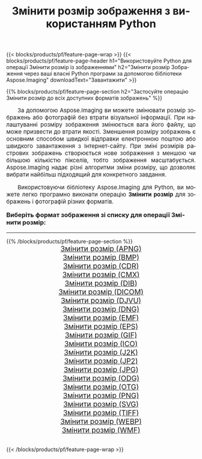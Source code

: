 ﻿---
title: Змінити розмір зображення з використанням Python 
weight: 3920
url: /uk/python-net/resize/ 
lang: uk
langdirlevel: 2
locales: zh-hans,ja,it,ru,de,es,fr,nl,id,lt,pl,pt,vi,tr,ko,zh-hant,ar,hi,th,sv,cs,uk,he
description: Застосування бібліотеки Aspose.Imaging до зображень і фотографій Змінити розмір за допомогою ваших власних програм Python і серверних API.
---

{{< blocks/products/pf/feature-page-wrap >}}
{{< blocks/products/pf/feature-page-header h1="Використовуйте Python для операції Змінити розмір із зображеннями" h2="Змінити розмір Зображення через ваші власні Python програми за допомогою бібліотеки Aspose.Imaging" downloadText="Завантажити" >}}


{{% blocks/products/pf/feature-page-section  h2="Застосуйте операцію Змінити розмір до всіх доступних форматів зображень" %}}
<p align="justify" style="text-indent:2em;font-size:15px;">
За допомогою Aspose.Imaging ви можете змінювати розмір зображень або фотографій без втрати візуальної інформації. При налаштуванні розміру зображення змінюється вага його файлу, що може призвести до втрати якості. Зменшення розміру зображень є основним способом швидкої відправки електронною поштою або швидкого завантаження з Інтернет-сайту. При зміні розмірів растрових зображень створюється нове зображення з меншою чи більшою кількістю пікселів, тобто зображення масштабується. Aspose.Imaging надає різні алгоритми зміни розміру, що дозволяє вибрати найбільш підходящий для конкретного завдання.
</p>
<p align="justify" style="text-indent:2em;font-size:15px;">
Використовуючи бібліотеку Aspose.Imaging для Python, ви можете легко програмно виконати операцію <b>Змінити розмір</b> для зображень і фотографій різних форматів.
</p>
<h3 style="margin-top:16px;">
Виберіть формат зображення зі списку для операції Змінити розмір:
</h3>
<hr/>
{{% /blocks/products/pf/feature-page-section %}}
<div class="container-fluid productfamilypage bg-gray">
    <div class="convertypes bg-gray agp-content section">
        <div class="container">
		<div class="row other-converters" style="gap: 10px;font-size: 19px;text-align:center;">
		    <div class='col-md-3 other-converter remove-lp remove-rp'><a href="/imaging/uk/python-net/resize/apng/" style="padding:15px;">Змінити розмір (APNG)</a></div><div class='col-md-3 other-converter remove-lp remove-rp'><a href="/imaging/uk/python-net/resize/bmp/" style="padding:15px;">Змінити розмір (BMP)</a></div><div class='col-md-3 other-converter remove-lp remove-rp'><a href="/imaging/uk/python-net/resize/cdr/" style="padding:15px;">Змінити розмір (CDR)</a></div><div class='col-md-3 other-converter remove-lp remove-rp'><a href="/imaging/uk/python-net/resize/cmx/" style="padding:15px;">Змінити розмір (CMX)</a></div><div class='col-md-3 other-converter remove-lp remove-rp'><a href="/imaging/uk/python-net/resize/dib/" style="padding:15px;">Змінити розмір (DIB)</a></div><div class='col-md-3 other-converter remove-lp remove-rp'><a href="/imaging/uk/python-net/resize/dicom/" style="padding:15px;">Змінити розмір (DICOM)</a></div><div class='col-md-3 other-converter remove-lp remove-rp'><a href="/imaging/uk/python-net/resize/djvu/" style="padding:15px;">Змінити розмір (DJVU)</a></div><div class='col-md-3 other-converter remove-lp remove-rp'><a href="/imaging/uk/python-net/resize/dng/" style="padding:15px;">Змінити розмір (DNG)</a></div><div class='col-md-3 other-converter remove-lp remove-rp'><a href="/imaging/uk/python-net/resize/emf/" style="padding:15px;">Змінити розмір (EMF)</a></div><div class='col-md-3 other-converter remove-lp remove-rp'><a href="/imaging/uk/python-net/resize/eps/" style="padding:15px;">Змінити розмір (EPS)</a></div><div class='col-md-3 other-converter remove-lp remove-rp'><a href="/imaging/uk/python-net/resize/gif/" style="padding:15px;">Змінити розмір (GIF)</a></div><div class='col-md-3 other-converter remove-lp remove-rp'><a href="/imaging/uk/python-net/resize/ico/" style="padding:15px;">Змінити розмір (ICO)</a></div><div class='col-md-3 other-converter remove-lp remove-rp'><a href="/imaging/uk/python-net/resize/j2k/" style="padding:15px;">Змінити розмір (J2K)</a></div><div class='col-md-3 other-converter remove-lp remove-rp'><a href="/imaging/uk/python-net/resize/jp2/" style="padding:15px;">Змінити розмір (JP2)</a></div><div class='col-md-3 other-converter remove-lp remove-rp'><a href="/imaging/uk/python-net/resize/jpg/" style="padding:15px;">Змінити розмір (JPG)</a></div><div class='col-md-3 other-converter remove-lp remove-rp'><a href="/imaging/uk/python-net/resize/odg/" style="padding:15px;">Змінити розмір (ODG)</a></div><div class='col-md-3 other-converter remove-lp remove-rp'><a href="/imaging/uk/python-net/resize/otg/" style="padding:15px;">Змінити розмір (OTG)</a></div><div class='col-md-3 other-converter remove-lp remove-rp'><a href="/imaging/uk/python-net/resize/png/" style="padding:15px;">Змінити розмір (PNG)</a></div><div class='col-md-3 other-converter remove-lp remove-rp'><a href="/imaging/uk/python-net/resize/svg/" style="padding:15px;">Змінити розмір (SVG)</a></div><div class='col-md-3 other-converter remove-lp remove-rp'><a href="/imaging/uk/python-net/resize/tiff/" style="padding:15px;">Змінити розмір (TIFF)</a></div><div class='col-md-3 other-converter remove-lp remove-rp'><a href="/imaging/uk/python-net/resize/webp/" style="padding:15px;">Змінити розмір (WEBP)</a></div><div class='col-md-3 other-converter remove-lp remove-rp'><a href="/imaging/uk/python-net/resize/wmf/" style="padding:15px;">Змінити розмір (WMF)</a></div>
                </div>
        </div>
    </div>
</div>
<br/>

{{< /blocks/products/pf/feature-page-wrap >}}
